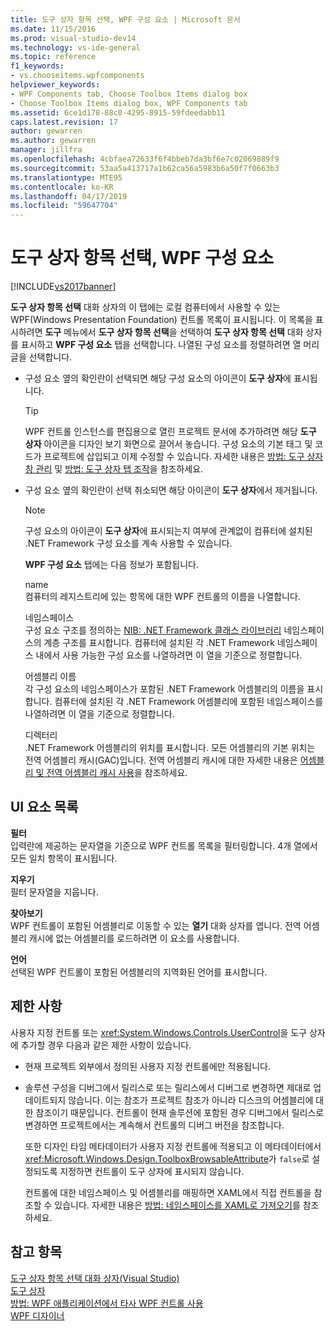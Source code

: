 ```yaml
---
title: 도구 상자 항목 선택, WPF 구성 요소 | Microsoft 문서
ms.date: 11/15/2016
ms.prod: visual-studio-dev14
ms.technology: vs-ide-general
ms.topic: reference
f1_keywords:
- vs.chooseitems.wpfcomponents
helpviewer_keywords:
- WPF Components tab, Choose Toolbox Items dialog box
- Choose Toolbox Items dialog box, WPF Components tab
ms.assetid: 6ce1d178-88c0-4295-8915-59fdeedabb11
caps.latest.revision: 17
author: gewarren
ms.author: gewarren
manager: jillfra
ms.openlocfilehash: 4cbfaea72633f6f4bbeb7da3bf6e7c02069889f9
ms.sourcegitcommit: 53aa5a413717a1b62ca56a5983b6a50f7f0663b3
ms.translationtype: MTE95
ms.contentlocale: ko-KR
ms.lasthandoff: 04/17/2019
ms.locfileid: "59647704"
---
```

# <a name="choose-toolbox-items-wpf-components"></a>도구 상자 항목 선택, WPF 구성 요소
[!INCLUDE[vs2017banner](../../includes/vs2017banner.md)]

**도구 상자 항목 선택** 대화 상자의 이 탭에는 로컬 컴퓨터에서 사용할 수 있는 WPF(Windows Presentation Foundation) 컨트롤 목록이 표시됩니다. 이 목록을 표시하려면 **도구** 메뉴에서 **도구 상자 항목 선택**을 선택하여 **도구 상자 항목 선택** 대화 상자를 표시하고 **WPF 구성 요소** 탭을 선택합니다. 나열된 구성 요소를 정렬하려면 열 머리글을 선택합니다.  
  
- 구성 요소 옆의 확인란이 선택되면 해당 구성 요소의 아이콘이 **도구 상자**에 표시됩니다.  
  
  > [!TIP]
  >  WPF 컨트롤 인스턴스를 편집용으로 열린 프로젝트 문서에 추가하려면 해당 **도구 상자** 아이콘을 디자인 보기 화면으로 끌어서 놓습니다. 구성 요소의 기본 태그 및 코드가 프로젝트에 삽입되고 이제 수정할 수 있습니다. 자세한 내용은 [방법: 도구 상자 창 관리](http://msdn.microsoft.com/a022c3fe-298c-4a59-a48f-b050da90ebc2) 및 [방법: 도구 상자 탭 조작](http://msdn.microsoft.com/21285050-cadd-455a-b1f5-a2289a89c4db)을 참조하세요.  
  
- 구성 요소 옆의 확인란이 선택 취소되면 해당 아이콘이 **도구 상자**에서 제거됩니다.  
  
  > [!NOTE]
  >  구성 요소의 아이콘이 **도구 상자**에 표시되는지 여부에 관계없이 컴퓨터에 설치된 .NET Framework 구성 요소를 계속 사용할 수 있습니다.  
  
  **WPF 구성 요소** 탭에는 다음 정보가 포함됩니다.  
  
  name  
  컴퓨터의 레지스트리에 있는 항목에 대한 WPF 컨트롤의 이름을 나열합니다.  
  
  네임스페이스  
  구성 요소 구조를 정의하는 [NIB: .NET Framework 클래스 라이브러리](http://msdn.microsoft.com/6c4f3a62-6a0f-41f2-9d52-ee0b13686f29) 네임스페이스의 계층 구조를 표시합니다. 컴퓨터에 설치된 각 .NET Framework 네임스페이스 내에서 사용 가능한 구성 요소를 나열하려면 이 열을 기준으로 정렬합니다.  
  
  어셈블리 이름  
  각 구성 요소의 네임스페이스가 포함된 .NET Framework 어셈블리의 이름을 표시합니다. 컴퓨터에 설치된 각 .NET Framework 어셈블리에 포함된 네임스페이스를 나열하려면 이 열을 기준으로 정렬합니다.  
  
  디렉터리  
  .NET Framework 어셈블리의 위치를 표시합니다. 모든 어셈블리의 기본 위치는 전역 어셈블리 캐시(GAC)입니다. 전역 어셈블리 캐시에 대한 자세한 내용은 [어셈블리 및 전역 어셈블리 캐시 사용](http://msdn.microsoft.com/library/8a18e5c2-d41d-49ef-abcb-7c27e2469433)을 참조하세요.  
  
## <a name="uielement-list"></a>UI 요소 목록  
 **필터**  
 입력란에 제공하는 문자열을 기준으로 WPF 컨트롤 목록을 필터링합니다. 4개 열에서 모든 일치 항목이 표시됩니다.  
  
 **지우기**  
 필터 문자열을 지웁니다.  
  
 **찾아보기**  
 WPF 컨트롤이 포함된 어셈블리로 이동할 수 있는 **열기** 대화 상자를 엽니다. 전역 어셈블리 캐시에 없는 어셈블리를 로드하려면 이 요소를 사용합니다.  
  
 **언어**  
 선택된 WPF 컨트롤이 포함된 어셈블리의 지역화된 언어를 표시합니다.  
  
## <a name="limitations"></a>제한 사항  
 사용자 지정 컨트롤 또는 <xref:System.Windows.Controls.UserControl>을 도구 상자에 추가할 경우 다음과 같은 제한 사항이 있습니다.  
  
- 현재 프로젝트 외부에서 정의된 사용자 지정 컨트롤에만 적용됩니다.  
  
- 솔루션 구성을 디버그에서 릴리스로 또는 릴리스에서 디버그로 변경하면 제대로 업데이트되지 않습니다. 이는 참조가 프로젝트 참조가 아니라 디스크의 어셈블리에 대한 참조이기 때문입니다. 컨트롤이 현재 솔루션에 포함된 경우 디버그에서 릴리스로 변경하면 프로젝트에서는 계속해서 컨트롤의 디버그 버전을 참조합니다.  
  
  또한 디자인 타임 메타데이터가 사용자 지정 컨트롤에 적용되고 이 메타데이터에서 <xref:Microsoft.Windows.Design.ToolboxBrowsableAttribute>가 `false`로 설정되도록 지정하면 컨트롤이 도구 상자에 표시되지 않습니다.  
  
  컨트롤에 대한 네임스페이스 및 어셈블리를 매핑하면 XAML에서 직접 컨트롤을 참조할 수 있습니다. 자세한 내용은 [방법: 네임스페이스를 XAML로 가져오기](http://msdn.microsoft.com/6cda7c7a-369c-47dd-9c2d-13a35dcf737c)를 참조하세요.  
  
## <a name="see-also"></a>참고 항목  
 [도구 상자 항목 선택 대화 상자(Visual Studio)](http://msdn.microsoft.com/bd07835f-18a8-433e-bccc-7141f65263bb)   
 [도구 상자](../../ide/reference/toolbox.md)   
 [방법: WPF 애플리케이션에서 타사 WPF 컨트롤 사용](http://msdn.microsoft.com/f4c0b601-3818-4f9f-85e5-77905f3b427f)   
 [WPF 디자이너](http://msdn.microsoft.com/c6c65214-8411-4e16-b254-163ed4099c26)
